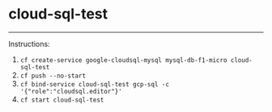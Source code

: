 # cloud-sql-test
---
Instructions:
1. ```cf create-service google-cloudsql-mysql mysql-db-f1-micro cloud-sql-test```
2. ```cf push --no-start```
3. ```cf bind-service cloud-sql-test gcp-sql -c '{"role":"cloudsql.editor"}'```
4. ```cf start cloud-sql-test```
